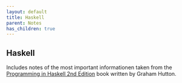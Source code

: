 ```yaml
---
layout: default
title: Haskell
parent: Notes
has_children: true
---
```


## Haskell
Includes notes of the most important informationen taken from the [Programming in Haskell 2nd Edition](https://www.cambridge.org/us/academic/subjects/computer-science/programming-languages-and-applied-logic/programming-haskell-2nd-edition) book written by Graham Hutton.
